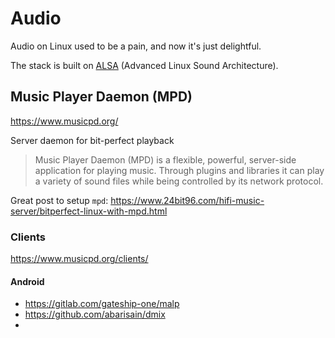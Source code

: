 # Audio

Audio on Linux used to be a pain, and now it's just delightful.

The stack is built on [ALSA](https://www.alsa-project.org/wiki/) (Advanced Linux Sound Architecture).

## Music Player Daemon (MPD)

https://www.musicpd.org/

Server daemon for bit-perfect playback

> Music Player Daemon (MPD) is a flexible, powerful, server-side application for playing music. Through plugins and libraries it can play a variety of sound files while being controlled by its network protocol.

Great post to setup `mpd`: https://www.24bit96.com/hifi-music-server/bitperfect-linux-with-mpd.html


### Clients

https://www.musicpd.org/clients/


#### Android

- https://gitlab.com/gateship-one/malp
- https://github.com/abarisain/dmix
- 
